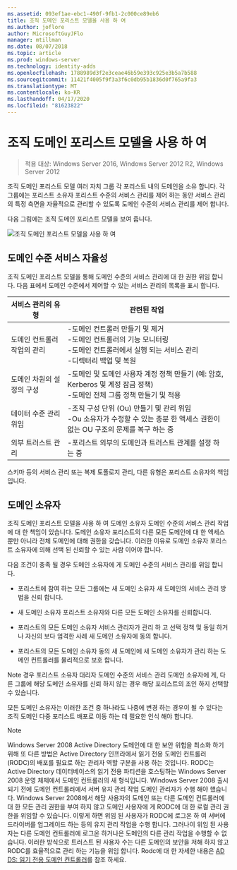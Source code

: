 ```yaml
---
ms.assetid: 093ef1ae-ebc1-490f-9fb1-2c000ce89eb6
title: 조직 도메인 포리스트 모델을 사용 하 여
ms.author: joflore
author: MicrosoftGuyJFlo
manager: mtillman
ms.date: 08/07/2018
ms.topic: article
ms.prod: windows-server
ms.technology: identity-adds
ms.openlocfilehash: 1788989d3f2e3ceae46b59e393c925e3b5a7b588
ms.sourcegitcommit: 11421f4005f9f3a3f6c0db95b1836d0f765a9fa3
ms.translationtype: MT
ms.contentlocale: ko-KR
ms.lasthandoff: 04/17/2020
ms.locfileid: "81623822"
---
```

# <a name="using-the-organizational-domain-forest-model"></a>조직 도메인 포리스트 모델을 사용 하 여

> 적용 대상: Windows Server 2016, Windows Server 2012 R2, Windows Server 2012

조직 도메인 포리스트 모델 여러 자치 그룹 각 포리스트 내의 도메인을 소유 합니다. 각 그룹에는 포리스트 소유자 포리스트 수준의 서비스 관리를 제어 하는 동안 서비스 관리의 특정 측면을 자율적으로 관리할 수 있도록 도메인 수준의 서비스 관리를 제어 합니다.

다음 그림에는 조직 도메인 포리스트 모델을 보여 줍니다.

![조직 도메인 포리스트 모델을 사용 하 여](../../media/Using-the-Organizational-Domain-Forest-Model/c50a3c6a-b0e4-43ec-ad62-f05d05f0bbd2.gif)

## <a name="domain-level-service-autonomy"></a>도메인 수준 서비스 자율성

조직 도메인 포리스트 모델을 통해 도메인 수준의 서비스 관리에 대 한 권한 위임 합니다. 다음 표에서 도메인 수준에서 제어할 수 있는 서비스 관리의 목록을 표시 합니다.

| 서비스 관리의 유형 | 관련된 작업 |
| -------------------------- |----------------- |
| 도메인 컨트롤러 작업의 관리    | -도메인 컨트롤러 만들기 및 제거<br />-도메인 컨트롤러의 기능 모니터링<br />-도메인 컨트롤러에서 실행 되는 서비스 관리<br />-디렉터리 백업 및 복원 |
| 도메인 차원의 설정의 구성         | -도메인 및 도메인 사용자 계정 정책 만들기 (예: 암호, Kerberos 및 계정 잠금 정책)<br />-도메인 전체 그룹 정책 만들기 및 적용 |
| 데이터 수준 관리 위임       | -조직 구성 단위 (Ou) 만들기 및 관리 위임<br />-Ou 소유자가 수정할 수 있는 충분 한 액세스 권한이 없는 OU 구조의 문제를 복구 하는 중 |
| 외부 트러스트 관리 | -포리스트 외부의 도메인과 트러스트 관계를 설정 하는 중 |

스키마 등의 서비스 관리 또는 복제 토폴로지 관리, 다른 유형은 포리스트 소유자의 책임입니다.

## <a name="domain-owner"></a>도메인 소유자

조직 도메인 포리스트 모델을 사용 하 여 도메인 소유자 도메인 수준의 서비스 관리 작업에 대 한 책임이 있습니다. 도메인 소유자 포리스트의 다른 모든 도메인에 대 한 액세스 뿐만 아니라 전체 도메인에 대해 권한을 갖습니다. 이러한 이유로 도메인 소유자 포리스트 소유자에 의해 선택 된 신뢰할 수 있는 사람 이어야 합니다.

다음 조건이 충족 될 경우 도메인 소유자에 게 도메인 수준의 서비스 관리를 위임 합니다.

- 포리스트에 참여 하는 모든 그룹에는 새 도메인 소유자 새 도메인의 서비스 관리 방법을 신뢰 합니다.

- 새 도메인 소유자 포리스트 소유자와 다른 모든 도메인 소유자를 신뢰합니다.

- 포리스트의 모든 도메인 소유자 서비스 관리자가 관리 하 고 선택 정책 및 동일 하거나 자신의 보다 엄격한 사례 새 도메인 소유자에 동의 합니다.

- 포리스트의 모든 도메인 소유자 동의 새 도메인에 새 도메인 소유자가 관리 하는 도메인 컨트롤러를 물리적으로 보호 합니다.

Note 경우 포리스트 소유자 대리자 도메인 수준의 서비스 관리 도메인 소유자에 게, 다른 그룹에 해당 도메인 소유자를 신뢰 하지 않는 경우 해당 포리스트의 조인 하지 선택할 수 있습니다.

모든 도메인 소유자는 이러한 조건 중 하나라도 나중에 변경 하는 경우이 될 수 있다는 조직 도메인 다중 포리스트 배포로 이동 하는 데 필요한 인식 해야 합니다.

> [!NOTE]
> Windows Server 2008 Active Directory 도메인에 대 한 보안 위험을 최소화 하기 위해 또 다른 방법은 Active Directory 인프라에서 읽기 전용 도메인 컨트롤러 (RODC)의 배포를 필요로 하는 관리자 역할 구분을 사용 하는 것입니다. RODC는 Active Directory 데이터베이스의 읽기 전용 파티션을 호스팅하는 Windows Server 2008 운영 체제에서 도메인 컨트롤러의 새 형식입니다. Windows Server 2008 출시 되기 전에 도메인 컨트롤러에서 서버 유지 관리 작업 도메인 관리자가 수행 해야 했습니다. Windows Server 2008에서 해당 사용자의 도메인 또는 다른 도메인 컨트롤러에 대 한 모든 관리 권한을 부여 하지 않고 도메인 사용자에 게 RODC에 대 한 로컬 관리 권한을 위임할 수 있습니다. 이렇게 하면 위임 된 사용자가 RODC에 로그온 하 여 서버에 드라이버를 업그레이드 하는 등의 유지 관리 작업을 수행 합니다. 그러나이 위임 된 사용자는 다른 도메인 컨트롤러에 로그온 하거나은 도메인의 다른 관리 작업을 수행할 수 없습니다. 이러한 방식으로 트러스트 된 사용자 수는 다른 도메인의 보안을 저해 하지 않고 RODC를 효율적으로 관리 하는 기능을 위임 합니다. Rodc에 대 한 자세한 내용은 [AD DS: 읽기 전용 도메인 컨트롤러](https://docs.microsoft.com/previous-versions/windows/it-pro/windows-server-2008-R2-and-2008/cc732801(v=ws.10))를 참조 하세요.
